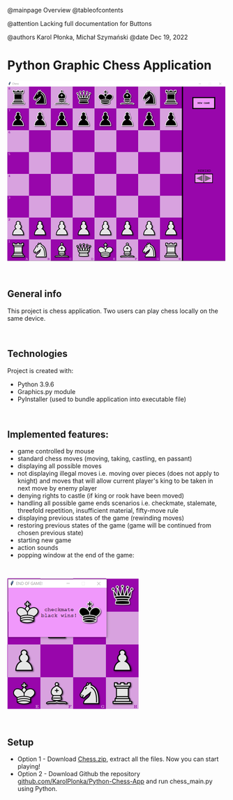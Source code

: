 @mainpage Overview
@tableofcontents

@attention Lacking full documentation for Buttons

@authors
  Karol Płonka,
  Michał Szymański
@date Dec 19, 2022


# Python Graphic Chess Application
![Alt text](../doc_pages/BOARD.png)

<br>

## General info
This project is chess application. Two users can play chess locally on the same device.

<br>

## Technologies
Project is created with:
* Python 3.9.6
* Graphics.py module
* PyInstaller (used to bundle application into executable file)

<br>

## Implemented features:
- game controlled by mouse
- standard chess moves (moving, taking, castling, en passant)
- displaying all possible moves
- not displaying illegal moves i.e. moving over pieces (does not apply to knight) and moves that will allow current player's king to be taken in next move by enemy player
- denying rights to castle (if king or rook have been moved)
- handling all possible game ends scenarios i.e. checkmate, stalemate, threefold repetition, insufficient material, fifty-move rule
- displaying previous states of the game (rewinding moves)
- restoring previous states of the game (game will be continued from chosen previous state)
- starting new game
- action sounds
- popping window at the end of the game:

<br>

![Alt text](../doc_pages/CHECKMATE.png)

<br>

## Setup
* Option 1 - Download <a href="../Chess.zip" download>Chess.zip</a>, extract all the files. Now you can start playing!
* Option 2 - Download Github the repository <a href="https://github.com/KarolPlonka/Python-Chess-App" download>github.com/KarolPlonka/Python-Chess-App</a> and run chess_main.py using Python.

